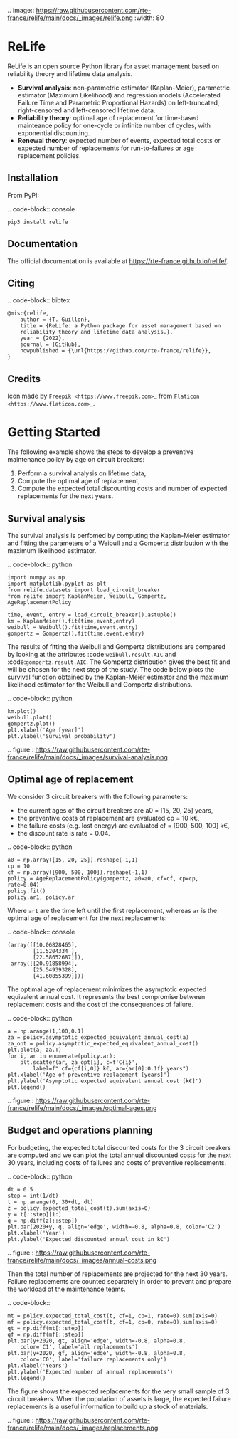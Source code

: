 .. image:: https://raw.githubusercontent.com/rte-france/relife/main/docs/_images/relife.png
    :width: 80
 
ReLife
======
 
ReLife is an open source Python library for asset management based on
reliability theory and lifetime data analysis.
 
- **Survival analysis**: non-parametric estimator (Kaplan-Meier), parametric
  estimator (Maximum Likelihood) and regression models (Accelerated Failure Time
  and Parametric Proportional Hazards) on left-truncated, right-censored and
  left-censored lifetime data.
- **Reliability theory**: optimal age of replacement for time-based mainteance
  policy for one-cycle or infinite number of cycles, with exponential
  discounting.
- **Renewal theory**: expected number of events, expected total costs or
  expected number of replacements for run-to-failures or age replacement
  policies.
 
Installation
------------
 
From PyPI:
 
.. code-block:: console
 
    pip3 install relife
 
Documentation
-------------
 
The official documentation is available at https://rte-france.github.io/relife/.
 
Citing
------
 
.. code-block:: bibtex
 
    @misc{relife,
        author = {T. Guillon},
        title = {ReLife: a Python package for asset management based on
        reliability theory and lifetime data analysis.},
        year = {2022},
        journal = {GitHub},
        howpublished = {\url{https://github.com/rte-france/relife}},
    }
 
Credits
-------
Icon made by `Freepik <https://www.freepik.com>`_ from `Flaticon
<https://www.flaticon.com>`_.
 
Getting Started
===============
 
The following example shows the steps to develop a preventive maintenance policy
by age on circuit breakers:
 
1. Perform a survival analysis on lifetime data,
2. Compute the optimal age of replacement,
3. Compute the expected total discounting costs and number of expected
   replacements for the next years.
 
Survival analysis
-----------------
 
The survival analysis is perfomed by computing the Kaplan-Meier estimator and fitting the
parameters of a Weibull and a Gompertz distribution with the maximum likelihood
estimator.
 
.. code-block:: python
 
    import numpy as np
    import matplotlib.pyplot as plt
    from relife.datasets import load_circuit_breaker
    from relife import KaplanMeier, Weibull, Gompertz, AgeReplacementPolicy
 
    time, event, entry = load_circuit_breaker().astuple()
    km = KaplanMeier().fit(time,event,entry)
    weibull = Weibull().fit(time,event,entry)
    gompertz = Gompertz().fit(time,event,entry)
 
The results of fitting the Weibull and Gompertz distributions are compared by
looking at the attributes :code:`weibull.result.AIC` and
:code:`gompertz.result.AIC`. The Gompertz distribution gives the best fit and
will be chosen for the next step of the study. The code below plots the survival
function obtained by the Kaplan-Meier estimator and the maximum likelihood
estimator for the Weibull and Gompertz distributions.
 
.. code-block:: python
 
    km.plot()
    weibull.plot()
    gompertz.plot()
    plt.xlabel('Age [year]')
    plt.ylabel('Survival probability')
 
.. figure:: https://raw.githubusercontent.com/rte-france/relife/main/docs/_images/survival-analysis.png
 
Optimal age of replacement
--------------------------
 
We consider 3 circuit breakers with the following parameters:
 
- the current ages of the circuit breakers are a0 = [15, 20, 25] years,
- the preventive costs of replacement are evaluated cp = 10 k€,
- the failure costs (e.g. lost energy) are evaluated cf = [900, 500, 100] k€,
- the discount rate is rate = 0.04.
 
.. code-block:: python
 
    a0 = np.array([15, 20, 25]).reshape(-1,1)
    cp = 10
    cf = np.array([900, 500, 100]).reshape(-1,1)
    policy = AgeReplacementPolicy(gompertz, a0=a0, cf=cf, cp=cp, rate=0.04)
    policy.fit()
    policy.ar1, policy.ar
 
Where `ar1` are the time left until the first replacement, whereas `ar` is the
optimal age of replacement for the next replacements:
 
.. code-block:: console
 
    (array([[10.06828465],
            [11.5204334 ],
            [22.58652687]]),
     array([[20.91858994],
            [25.54939328],
            [41.60855399]]))
 
The optimal age of replacement minimizes the asymptotic expected equivalent annual
cost. It represents the best compromise between replacement costs and the cost
of the consequences of failure.
 
.. code-block:: python
 
    a = np.arange(1,100,0.1)
    za = policy.asymptotic_expected_equivalent_annual_cost(a)
    za_opt = policy.asymptotic_expected_equivalent_annual_cost()
    plt.plot(a, za.T)
    for i, ar in enumerate(policy.ar):
        plt.scatter(ar, za_opt[i], c=f'C{i}',
            label=f" cf={cf[i,0]} k€, ar={ar[0]:0.1f} years")
    plt.xlabel('Age of preventive replacement [years]')
    plt.ylabel('Asymptotic expected equivalent annual cost [k€]')
    plt.legend()
 
.. figure:: https://raw.githubusercontent.com/rte-france/relife/main/docs/_images/optimal-ages.png
 
Budget and operations planning
------------------------------
 
For budgeting, the expected total discounted costs for the 3 circuit breakers
are computed and we can plot the total annual discounted costs for the next 30
years, including costs of failures and costs of preventive replacements.
 
.. code-block:: python
 
    dt = 0.5
    step = int(1/dt)
    t = np.arange(0, 30+dt, dt)
    z = policy.expected_total_cost(t).sum(axis=0)
    y = t[::step][1:]
    q = np.diff(z[::step])
    plt.bar(2020+y, q, align='edge', width=-0.8, alpha=0.8, color='C2')
    plt.xlabel('Year')
    plt.ylabel('Expected discounted annual cost in k€')
 
.. figure:: https://raw.githubusercontent.com/rte-france/relife/main/docs/_images/annual-costs.png
 
Then the total number of replacements are projected for the next 30 years.
Failure replacements are counted separately in order to prevent and prepare the
workload of the maintenance teams.
 
.. code-block::
 
    mt = policy.expected_total_cost(t, cf=1, cp=1, rate=0).sum(axis=0)
    mf = policy.expected_total_cost(t, cf=1, cp=0, rate=0).sum(axis=0)
    qt = np.diff(mt[::step])
    qf = np.diff(mf[::step])
    plt.bar(y+2020, qt, align='edge', width=-0.8, alpha=0.8,
        color='C1', label='all replacements')
    plt.bar(y+2020, qf, align='edge', width=-0.8, alpha=0.8,
        color='C0', label='failure replacements only')
    plt.xlabel('Years')
    plt.ylabel('Expected number of annual replacements')
    plt.legend()
 
The figure shows the expected replacements for the very small sample of 3
circuit breakers. When the population of assets is large, the expected failure
replacements is a useful information to build up a stock of materials.
 
.. figure:: https://raw.githubusercontent.com/rte-france/relife/main/docs/_images/replacements.png
 
